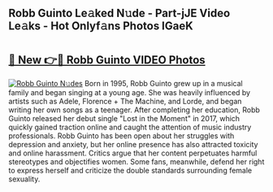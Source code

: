 ## Robb Guinto Le𝚊ked N𝚞de - Part-jJE Video Le𝚊ks - Hot Onlyf𝚊ns Photos IGaeK

# <h2><a href="http://ab52465.deff.icu/?id=Robb+Guinto">🔗 New 👉🔴 Robb Guinto VIDEO Photos</a></h2>

[![Robb Guinto N𝚞des](https://i.imgur.com/rIISA9y.gif)](http://ab52465.deff.icu/?id=Robb+Guinto)
Born in 1995, Robb Guinto grew up in a musical family and began singing at a young age. She was heavily influenced by artists such as Adele, Florence + The Machine, and Lorde, and began writing her own songs as a teenager. After completing her education, Robb Guinto released her debut single "Lost in the Moment" in 2017, which quickly gained traction online and caught the attention of music industry professionals. Robb Guinto has been open about her struggles with depression and anxiety, but her online presence has also attracted toxicity and online harassment. Critics argue that her content perpetuates harmful stereotypes and objectifies women. Some fans, meanwhile, defend her right to express herself and criticize the double standards surrounding female sexuality.

